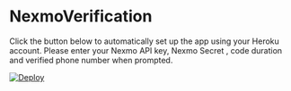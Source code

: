 # NexmoVerification
Click the button below to automatically set up the app using your Heroku account. Please enter your Nexmo API key, Nexmo Secret , code duration and verified phone number when prompted.

[![Deploy](https://www.herokucdn.com/deploy/button.png)](https://heroku.com/deploy)